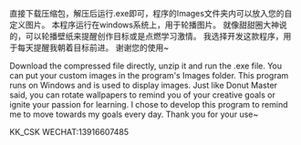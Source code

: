 直接下载压缩包，解压后运行.exe即可，程序的Images文件夹内可以放入您的自定义图片。
本程序运行在windows系统上，用于轮播图片。
就像甜甜圈大神说的，可以轮播壁纸来提醒创作目标或是点燃学习激情。
我选择开发这款程序，用于每天提醒我朝着目标前进。
谢谢您的使用~

Download the compressed file directly, unzip it and run the .exe file. 
You can put your custom images in the program's Images folder. 
This program runs on Windows and is used to display images. 
Just like Donut Master said, you can rotate wallpapers to remind you of your creative goals or ignite your passion for learning. 
I chose to develop this program to remind me to move towards my goals every day. 
Thank you for your use~

KK_CSK WECHAT:13916607485
